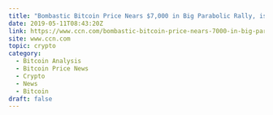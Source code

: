 ```yaml
---
title: "Bombastic Bitcoin Price Nears $7,000 in Big Parabolic Rally, is $8,000 Next?"
date: 2019-05-11T08:43:20Z
link: https://www.ccn.com/bombastic-bitcoin-price-nears-7000-in-big-parabolic-rally-is-8000-next?utm_medium=RSS&utm_source=hune
site: www.ccn.com
topic: crypto
category:
  - Bitcoin Analysis
  - Bitcoin Price News
  - Crypto
  - News
  - Bitcoin
draft: false
---
```

